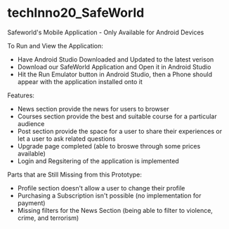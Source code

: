 # techInno20_SafeWorld
Safeworld's Mobile Application - Only Available for Android Devices

To Run and View the Application:
- Have Android Studio Downloaded and Updated to the latest verison
- Download our SafeWorld Application and Open it in Android Studio
- Hit the Run Emulator button in Android Studio, then a Phone should appear with the application installed onto it

Features:

- News section provide the news for users to browser<br />
- Courses section provide the best and suitable course for a particular audience<br />
- Post section provide the space for a user to share their experiences or let a user to ask related questions<br />
- Upgrade page completed (able to broswe through some prices available)<br />
- Login and Regsitering of the application is implemented<br />

Parts that are Still Missing from this Prototype:

- Profile section doesn't allow a user to change their profile<br />
- Purchasing a Subscription isn't possible (no implementation for payment)<br />
- Missing filters for the News Section (being able to filter to violence, crime, and terrorism)<br />
